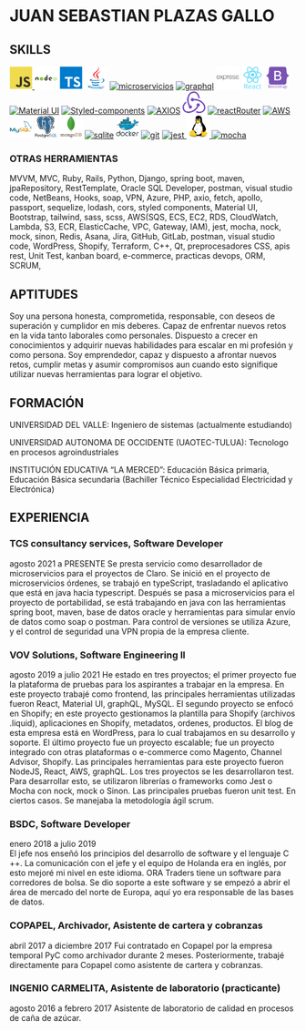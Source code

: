 # JUAN SEBASTIAN PLAZAS GALLO

## SKILLS

<a href="https://developer.mozilla.org/en-US/docs/Web/JavaScript" target="_blank" rel="noreferrer"> <img src="https://raw.githubusercontent.com/devicons/devicon/master/icons/javascript/javascript-original.svg" alt="javascript" width="40" height="40"/> </a>
<a href="https://nodejs.org" target="_blank" rel="noreferrer"> <img src="https://raw.githubusercontent.com/devicons/devicon/master/icons/nodejs/nodejs-original-wordmark.svg" alt="nodejs" width="40" height="40" /></a>
<a href="https://www.typescriptlang.org/" target="_blank" rel="noreferrer"><img src="https://raw.githubusercontent.com/devicons/devicon/master/icons/typescript/typescript-original.svg" alt="typescript" width="40" height="40" /></a>
<a href="https://www.java.com" target="_blank" rel="noreferrer"> <img src="https://raw.githubusercontent.com/devicons/devicon/master/icons/java/java-original.svg" alt="java" width="40" height="40" /></a>
<a href="https://aws.amazon.com/es/microservices/" target="_blank" rel="noreferrer"><img src="https://media.istockphoto.com/vectors/microservices-icon-vector-vector-id1136809635" alt="microservicios" width="40" height="40" /></a>
<a href="https://graphql.org" target="_blank" rel="noreferrer"><img src="https://www.vectorlogo.zone/logos/graphql/graphql-icon.svg" alt="graphql" width="40" height="40" /></a>
<a href="https://expressjs.com" target="_blank" rel="noreferrer"><img src="https://raw.githubusercontent.com/devicons/devicon/master/icons/express/express-original-wordmark.svg" alt="express" width="40" height="40" /></a>
<a href="https://reactjs.org/" target="_blank" rel="noreferrer"><img src="https://raw.githubusercontent.com/devicons/devicon/master/icons/react/react-original-wordmark.svg" alt="react" width="40" height="40" /></a>
<a href="https://getbootstrap.com" target="_blank" rel="noreferrer"><img src="https://raw.githubusercontent.com/devicons/devicon/master/icons/bootstrap/bootstrap-plain-wordmark.svg" alt="bootstrap" width="40" height="40" /></a>
<a href="https://mui.com/" target="_blank" rel="noreferrer"><img src="https://cdn.worldvectorlogo.com/logos/material-ui-1.svg" alt="Material UI" width="40" height="40" /></a>
<a href="https://styled-components.com/" target="_blank" rel="noreferrer"><img src="https://encrypted-tbn0.gstatic.com/images?q=tbn:ANd9GcQV5On7TXQvm_rbLfJCToERwnVNp-AghQZPOg&usqp=CAU" alt="Styled-components" width="40" height="40" /></a>
<a href="https://axios-http.com/docs/intro" target="_blank" rel="noreferrer"><img src="https://encrypted-tbn0.gstatic.com/images?q=tbn:ANd9GcRraHaS4n1HwkvIX_P9s_BJ81_pjpdPMbqUaA&usqp=CAU" alt="AXIOS" width="40" height="40" /></a>
<a href="https://redux.js.org" target="_blank" rel="noreferrer"><img src="https://raw.githubusercontent.com/devicons/devicon/master/icons/redux/redux-original.svg" alt="redux" width="40" height="40"/></a>
<a href="https://reactrouter.com/" target="_blank" rel="noreferrer"><img src="https://i.ibb.co/vzYKLdx/descarga-1.png" alt="reactRouter" width="40" height="40"/></a>
<a href="https://aws.amazon.com/es/" target="_blank" rel="noreferrer"><img src="https://i.ibb.co/7bQXMsd/descarga.png" alt="AWS" width="60" height="40"/></a>
<a href="https://www.mysql.com/" target="_blank" rel="noreferrer"><img src="https://raw.githubusercontent.com/devicons/devicon/master/icons/mysql/mysql-original-wordmark.svg" alt="mysql" width="40" height="40"/></a>
<a href="https://www.postgresql.org" target="_blank" rel="noreferrer"><img src="https://raw.githubusercontent.com/devicons/devicon/master/icons/postgresql/postgresql-original-wordmark.svg" alt="postgresql" width="40" height="40"/></a>
<a href="https://www.mongodb.com/" target="_blank" rel="noreferrer"><img src="https://raw.githubusercontent.com/devicons/devicon/master/icons/mongodb/mongodb-original-wordmark.svg" alt="mongodb" width="40" height="40"/></a>
<a href="https://www.sqlite.org/" target="_blank" rel="noreferrer"><img src="https://www.vectorlogo.zone/logos/sqlite/sqlite-icon.svg" alt="sqlite" width="40" height="40"/></a>
<a href="https://www.docker.com/" target="_blank" rel="noreferrer"><img src="https://raw.githubusercontent.com/devicons/devicon/master/icons/docker/docker-original-wordmark.svg" alt="docker" width="40" height="40"/></a>
<a href="https://git-scm.com/" target="_blank" rel="noreferrer"><img src="https://www.vectorlogo.zone/logos/git-scm/git-scm-icon.svg" alt="git" width="40" height="40"/></a>
<a href="https://jestjs.io" target="_blank" rel="noreferrer"> <img src="https://www.vectorlogo.zone/logos/jestjsio/jestjsio-icon.svg" alt="jest" width="40" height="40"/> </a>
<a href="https://www.linux.org/" target="_blank" rel="noreferrer"> <img src="https://raw.githubusercontent.com/devicons/devicon/master/icons/linux/linux-original.svg" alt="linux" width="40" height="40"/> </a>
<a href="https://mochajs.org" target="_blank" rel="noreferrer"> <img src="https://www.vectorlogo.zone/logos/mochajs/mochajs-icon.svg" alt="mocha" width="40" height="40"/> </a>

### OTRAS HERRAMIENTAS
MVVM, MVC, Ruby, Rails, Python, Django,  spring boot, maven, jpaRepository, RestTemplate, Oracle SQL Developer, postman, visual studio code, NetBeans, Hooks, soap, VPN, Azure, PHP, axio, fetch, apollo, passport, sequelize, lodash, cors, styled components, Material UI, Bootstrap, tailwind, sass, scss, AWS(SQS, ECS, EC2, RDS, CloudWatch, Lambda, S3, ECR, ElasticCache, VPC, Gateway, IAM), jest, mocha, nock, mock, sinon, Redis, Asana, Jira, GitHub, GitLab, postman, visual studio code, WordPress, Shopify, Terraform, C++, Qt, preprocesadores CSS, apis rest, Unit Test, kanban board, e-commerce, practicas devops, ORM, SCRUM, 

## APTITUDES
Soy una persona honesta, comprometida, responsable, con deseos de superación y cumplidor en mis deberes. Capaz de enfrentar nuevos retos en la vida tanto laborales como personales. Dispuesto a crecer en conocimientos y adquirir nuevas habilidades para escalar en mi profesión y como persona. Soy emprendedor, capaz y dispuesto a afrontar nuevos retos, cumplir metas y asumir compromisos aun cuando esto signifique utilizar nuevas herramientas para lograr el objetivo.

## FORMACIÓN
UNIVERSIDAD DEL VALLE: Ingeniero de sistemas (actualmente estudiando)

UNIVERSIDAD AUTONOMA DE OCCIDENTE (UAOTEC-TULUA): Tecnologo en procesos agroindustriales

INSTITUCIÓN EDUCATIVA “LA MERCED”: Educación Básica primaria, Educación Básica secundaria (Bachiller Técnico Especialidad Electricidad y Electrónica)

## EXPERIENCIA
### TCS consultancy services, Software Developer
agosto 2021 a PRESENTE
Se presta servicio como desarrollador de microservicios para el proyectos de Claro. Se inició en el proyecto de microservicios órdenes, se trabajó en typeScript, trasladando el aplicativo que está en java hacia typescript. Después se pasa a microservicios para el proyecto de portabilidad, se está trabajando en java con las herramientas spring boot, maven, base de datos oracle y herramientas para simular envío de datos como soap o postman. Para control de versiones se utiliza Azure, y el control de seguridad una VPN propia de la empresa cliente.

### VOV Solutions, Software Engineering ll 
agosto 2019 a julio 2021
He estado en tres proyectos; el primer proyecto fue la plataforma de pruebas para los aspirantes a trabajar en la empresa. En este proyecto trabajé como frontend, las principales herramientas utilizadas fueron React, Material UI, graphQL, MySQL. El segundo proyecto se enfocó en Shopify; en este proyecto gestionamos la plantilla para Shopify (archivos .liquid), aplicaciones en Shopify, metadatos, ordenes, productos. El blog de esta empresa está en WordPress, para lo cual trabajamos en su desarrollo y soporte. El último proyecto fue un proyecto escalable; fue un proyecto integrado con otras plataformas o e-commerce como Magento, Channel Advisor, Shopify. Las principales herramientas para este proyecto fueron NodeJS, React, AWS, graphQL. Los tres proyectos se les desarrollaron test. Para desarrollar esto, se utilizaron librerías o frameworks como Jest o Mocha con nock, mock o Sinon. Las principales pruebas fueron unit test. En ciertos casos. Se manejaba la metodología ágil scrum.

### BSDC, Software Developer
enero 2018 a julio 2019  
El jefe nos enseñó los principios del desarrollo de software y el lenguaje C ++. La comunicación con el jefe y el equipo de Holanda era en inglés, por esto mejoré mi nivel en este idioma. ORA Traders tiene un software para corredores de bolsa. Se dio soporte a este software y se empezó a abrir el área de mercado del norte de Europa, aquí yo era responsable de las bases de datos.

### COPAPEL, Archivador, Asistente de cartera y cobranzas 
abril 2017 a diciembre 2017
Fui contratado en Copapel por la empresa temporal PyC como archivador durante 2 meses. Posteriormente, trabajé directamente para Copapel como asistente de cartera y cobranzas.

### INGENIO CARMELITA,  Asistente de laboratorio (practicante)
agosto 2016 a febrero 2017 
Asistente de laboratorio de calidad en procesos de caña de azúcar.

